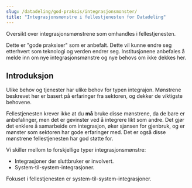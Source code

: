 ```yaml
---
slug: /datadeling/god-praksis/integrasjonsmonster/
title: "Integrasjonsmønstre i fellestjenesten for Datadeling"
---
```


Oversikt over integrasjonsmønstrene som omhandles i fellestjenesten.

Dette er "gode praksiser" som er anbefalt. Dette vil kunne endre seg etterhvert
som teknologi og verden endrer seg. Institusjonene anbefales å melde inn om nye
integrasjonsmønstre og nye behovs om ikke dekkes her.

## Introduksjon

Ulike behov og tjenester har ulike behov for typen integrajon. Mønstrene
beskrevet her er basert på erfaringer fra sektoren, og dekker de viktigste
behovene.

Fellestjenesten krever ikke at du **må** bruke disse mønstrene, da de bare er
anbefalinger, men det er gevinster ved å integrere likt som andre. Det gjør det
enklere å samarbeide om integrasjon, øker sjansen for gjenbruk, og er mønster
som sektoren har gode erfaringer med. Det er også disse mønstrene
fellestjenesten har god støtte for.

Vi skiller mellom to forskjellige typer integrasjonsmønstre:

- Integrasjoner der sluttbruker er involvert.
- System-til-system-integrasjoner.

Fokuset i fellestjenesten er system-til-system-integrasjoner.
